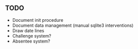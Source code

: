 ## TODO

 - Document init procedure
 - Document data management (manual sqlite3 interventions)
 - Draw date lines
 - Challenge system?
 - Absentee system?
